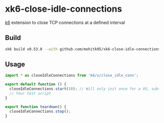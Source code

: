 # xk6-close-idle-connections
[k6](https://github.com/grafana/k6) extension to close TCP connections at a defined interval

## Build
```bash
xk6 build v0.53.0 --with github.com/mohitk05/xk6-close-idle-connections@latest
```

## Usage
```javascript
import * as closeIdleConnections from 'k6/x/close_idle_conn';

export default function () {
  closeIdleConnections.start(10); // Will only init once for a VU, subsequent calls will return immediately
  // Your test script
}

export function teardown() {
  closeIdleConnections.stop();
}
```
